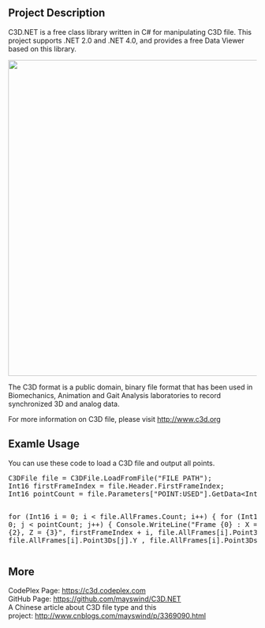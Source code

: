 <h2><strong>Project Description</strong></h2>
<p>C3D.NET is a free class library written in C# for manipulating C3D file. This project supports .NET 2.0 and .NET 4.0, and provides a free Data Viewer based on this library.</p>
<p><img src="http://download-codeplex.sec.s-msft.com/Download?ProjectName=c3d&DownloadId=757078" alt="" width="640" /></p>
<p>The C3D format is a public domain, binary file format that has been used in Biomechanics, Animation and Gait Analysis laboratories to record synchronized 3D and analog data.</p>
<p>For more information on C3D file, please visit <a href="http://www.c3d.org" target="_blank"> http://www.c3d.org</a></p>
<h2><strong>Examle Usage</strong></h2>
<p>You can use these code to load a C3D file and output all points.</p>
<pre>C3DFile file = C3DFile.LoadFromFile("FILE PATH");
Int16 firstFrameIndex = file.Header.FirstFrameIndex;
Int16 pointCount = file.Parameters["POINT:USED"].GetData&lt;Int16&gt;();

for (Int16 i = 0; i &lt; file.AllFrames.Count; i++)
{
    for (Int16 j = 0; j &lt; pointCount; j++)
    {
        Console.WriteLine("Frame {0} : X = {1}, Y = {2}, Z = {3}",
            firstFrameIndex + i,
            file.AllFrames[i].Point3Ds[j].X,
            file.AllFrames[i].Point3Ds[j].Y ,
            file.AllFrames[i].Point3Ds[j].Z);
    }
}
</pre>
<h2><strong>More</strong></h2>
<p>CodePlex Page:&nbsp;<a href="https://c3d.codeplex.com" target="_blank">https://c3d.codeplex.com</a><br />
GitHub Page:&nbsp;<a href="https://github.com/mayswind/C3D.NET" target="_blank">https://github.com/mayswind/C3D.NET</a><br />
A Chinese article about C3D file type and this project:&nbsp;<a href="http://www.cnblogs.com/mayswind/p/3369090.html" target="_blank">http://www.cnblogs.com/mayswind/p/3369090.html</a></p>
